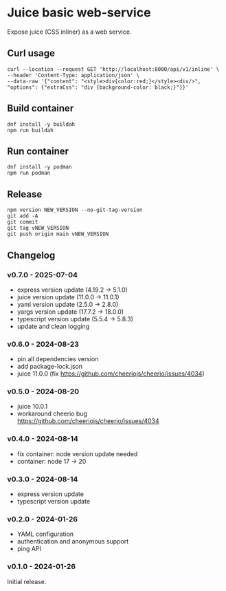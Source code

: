 # Juice basic web-service

Expose juice (CSS inliner) as a web service.


## Curl usage

```
curl --location --request GET 'http://localhost:8000/api/v1/inline' \
--header 'Content-Type: application/json' \
--data-raw '{"content": "<style>div{color:red;}</style><div/>", "options": {"extraCss": "div {background-color: black;}"}}'
```


## Build container

```
dnf install -y buildah
npm run buildah
```


## Run container

```
dnf install -y podman
npm run podman
```

## Release

```
npm version NEW_VERSION --no-git-tag-version
git add -A
git commit
git tag vNEW_VERSION
git push origin main vNEW_VERSION
```

## Changelog

### v0.7.0 - 2025-07-04

* express version update (4.19.2 -> 5.1.0)
* juice version update (11.0.0 -> 11.0.1)
* yaml version update (2.5.0 -> 2.8.0)
* yargs version update (17.7.2 -> 18.0.0)
* typescript version update (5.5.4 -> 5.8.3)
* update and clean logging

### v0.6.0 - 2024-08-23

* pin all dependencies version
* add package-lock.json
* juice 11.0.0 (fix https://github.com/cheeriojs/cheerio/issues/4034)

### v0.5.0 - 2024-08-20

* juice 10.0.1
* workaround cheerio bug https://github.com/cheeriojs/cheerio/issues/4034

### v0.4.0 - 2024-08-14

* fix container: node version update needed
* container: node 17 -> 20

### v0.3.0 - 2024-08-14

* express version update
* typescript version update

### v0.2.0 - 2024-01-26

* YAML configuration
* authentication and anonymous support
* ping API

### v0.1.0 - 2024-01-26

Initial release.

